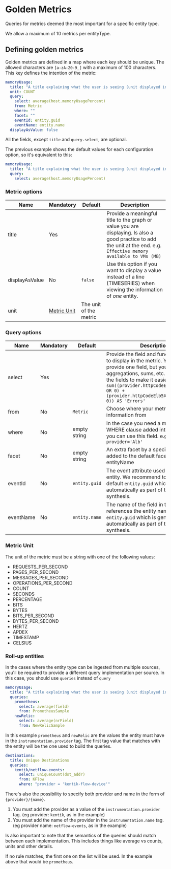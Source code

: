 # Golden Metrics

Queries for metrics deemed the most important for a specific entity type. 

We allow a maximum of 10 metrics per entityType.

## Defining golden metrics

Golden metrics are defined in a map where each key should be unique. The allowed characters are `[a-zA-Z0-9_]` with a maximum of 100 characters.
This key defines the intention of the metric:

```yaml
memoryUsage:
  title: "A title explaining what the user is seeing (unit displayed in the dashboard)"
  unit: COUNT
  query:
    select: average(host.memoryUsagePercent)
    from: Metric
    where: ""
    facet: ""
    eventId: entity.guid
    eventName: entity.name
  displayAsValue: false
```

All the fields, except `title` and `query.select`, are optional.

The previous example shows the default values for each configuration option, so it's equivalent to this:

```yaml
memoryUsage:
  title: "A title explaining what the user is seeing (unit displayed in the dashboard)"
  query:
    select: average(host.memoryUsagePercent)
```

### Metric options

| **Name** | **Mandatory** | **Default** | **Description**                                            | 
| -------- | ------------- | ------------ | ---------------------------------------------             |
| title    |      Yes      |  | Provide a meaningful title to the graph or value you are displaying. Is also a good practice to add the unit at the end. e.g. `Effective memory available to VMs (MB)`|
| displayAsValue |   No    | `false` | Use this option if you want to display a value instead of a line (TIMESERIES) when viewing the information of *one* entity. |
| unit     | [Metric Unit](#metric-unit)    | The unit of the metric                                     |


### Query options

| **Name** | **Mandatory** | **Default** | **Description**                                            | 
| -------- | ------------- | ------------ | ---------------------------------------------             |
| select    |      Yes      |  | Provide the field and function you want to display in the metric. You must only provide one field, but you can do aggregations, sums, etc. Always name the fields to make it easier to read. e.g. `sum((provider.httpCodeElb4XXCount.Sum OR 0) + (provider.httpCodeElb5XXCount.Sum OR 0)) AS 'Errors'`|
| from |   No    | `Metric` | Choose where your metric gathers the information from |
| where |   No    | empty string | In the case you need a more granular WHERE clause added into the query you can use this field. e.g. `provider='Alb'` |
| facet |   No    | empty string | An extra facet by a specific field to be added to the default facet by entityName |
| eventId |   No    | `entity.guid` | The event attribute used to filter the entity. We recommend to use the default `entity.guid` which is generated automatically as part of the entity synthesis. |
| eventName |   No    | `entity.name` | The name of the field in the event that references the entity name. By default `entity.guid` which is generated automatically as part of the entity synthesis. |

### Metric Unit

The unit of the metric must be a string with one of the following values:

- REQUESTS_PER_SECOND
- PAGES_PER_SECOND
- MESSAGES_PER_SECOND
- OPERATIONS_PER_SECOND
- COUNT
- SECONDS
- PERCENTAGE
- BITS
- BYTES
- BITS_PER_SECOND
- BYTES_PER_SECOND
- HERTZ
- APDEX
- TIMESTAMP
- CELSIUS

### Roll-up entities

In the cases where the entity type can be ingested from multiple sources, you'll be required to provide a different query implementation per source. In this case, you should use `queries` instead of `query`

```yaml
memoryUsage:
  title: "A title explaining what the user is seeing (unit displayed in the dashboard)"
  queries:
    prometheus:
      select: average(field)
      from: PrometheusSample
    newRelic:
      select: average(nrField)
      from: NewRelicSample
```

In this example `prometheus` and `newRelic` are the values the entity must have in the `instrumentation.provider` tag.
The first tag value that matches with the entity will be the one used to build the queries.

```yaml
destinations:
  title: Unique Destinations
  queries:
    kentik/netflow-events:
      select: uniqueCount(dst_addr)
      from: KFlow
      where: "provider = 'kentik-flow-device'"
```

There's also the possibility to specify both provider and name in the form of `{provider}/{name}`.
1.  You must add the provider as a value of the `instrumentation.provider` tag. (eg provider: `kentik`, as in the example)
2.  You must add the name of the provider in the `instrumentation.name` tag. (eg provider name: `netflow-events`, as in the example)

Is also important to note that the semantics of the queries should match between each implementation. This includes things like average vs counts, units and other details.

If no rule matches, the first one on the list will be used. In the example above that would be `prometheus`.
